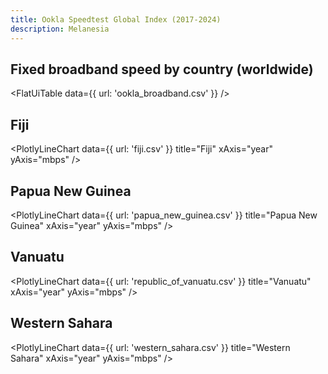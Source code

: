 ```yaml
---
title: Ookla Speedtest Global Index (2017-2024)
description: Melanesia
---
```


## Fixed broadband speed by country (worldwide)

<FlatUiTable
  data={{
    url: 'ookla_broadband.csv'
  }}
/>

## Fiji

<PlotlyLineChart
  data={{
    url: 'fiji.csv'
  }}
  title="Fiji"
  xAxis="year"
  yAxis="mbps"
/>

## Papua New Guinea

<PlotlyLineChart
  data={{
    url: 'papua_new_guinea.csv'
  }}
  title="Papua New Guinea"
  xAxis="year"
  yAxis="mbps"
/>

## Vanuatu

<PlotlyLineChart
  data={{
    url: 'republic_of_vanuatu.csv'
  }}
  title="Vanuatu"
  xAxis="year"
  yAxis="mbps"
/>

## Western Sahara

<PlotlyLineChart
  data={{
    url: 'western_sahara.csv'
  }}
  title="Western Sahara"
  xAxis="year"
  yAxis="mbps"
/>
